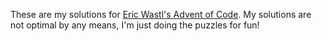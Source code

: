 These are my solutions for [Eric Wastl's Advent of Code](https://adventofcode.com/). My solutions are not optimal by any means, I'm just doing the puzzles for fun!
